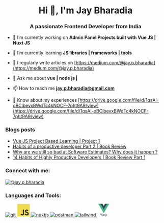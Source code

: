 <h1 align="center">Hi 👋, I'm Jay Bharadia</h1>
<h3 align="center">A passionate Frontend Developer from India</h3>

- 🔭 I’m currently working on **Admin Panel Projects built with Vue JS | Nuxt JS**

- 🌱 I’m currently learning **JS libraries | frameworks | tools**

- 📝 I regularly write articles on [https://medium.com/@jay.p.bharadia](https://medium.com/@jay.p.bharadia)

- 💬 Ask me about **vue | node js |**

- 📫 How to reach me **jay.p.bharadia@gmail.com**

- 📄 Know about my experiences [https://drive.google.com/file/d/1qsAI-oBClbevxBWdTc4kNOCF-7pht9A9/view](https://drive.google.com/file/d/1qsAI-oBClbevxBWdTc4kNOCF-7pht9A9/view)

### Blogs posts
<!-- BLOG-POST-LIST:START -->
- [Vue JS Project Based Learning | Project 1](https://medium.com/@jay.p.bharadia/project-based-learning-project-1-31844ba19380?source=rss-ab278a7d5432------2)
- [Habits of a productive developer Part 2 | Book Review](https://medium.com/@jay.p.bharadia/habits-of-a-productive-developer-part-2-book-review-cf040739395a?source=rss-ab278a7d5432------2)
- [Why are we still so bad at Software Estimates? Why does it happen ?](https://medium.com/@jay.p.bharadia/why-are-we-still-so-bad-at-software-estimates-why-does-it-happen-52e3017cafc0?source=rss-ab278a7d5432------2)
- [14 Habits of Highly Productive Developers | Book Review Part 1](https://medium.com/@jay.p.bharadia/14-habits-of-highly-productive-developers-book-review-part-1-20ea13928391?source=rss-ab278a7d5432------2)
<!-- BLOG-POST-LIST:END -->

<h3 align="left">Connect with me:</h3>
<p align="left">
<a href="https://medium.com/@jay.p.bharadia" target="blank"><img align="center" src="https://raw.githubusercontent.com/rahuldkjain/github-profile-readme-generator/master/src/images/icons/Social/medium.svg" alt="@jay.p.bharadia" height="30" width="40" /></a>
</p>

<h3 align="left">Languages and Tools:</h3>
<p align="left"> <a href="https://git-scm.com/" target="_blank" rel="noreferrer"> <img src="https://www.vectorlogo.zone/logos/git-scm/git-scm-icon.svg" alt="git" width="40" height="40"/> </a> <a href="https://developer.mozilla.org/en-US/docs/Web/JavaScript" target="_blank" rel="noreferrer"> <img src="https://raw.githubusercontent.com/devicons/devicon/master/icons/javascript/javascript-original.svg" alt="javascript" width="40" height="40"/> </a> <a href="https://nuxtjs.org/" target="_blank" rel="noreferrer"> <img src="https://www.vectorlogo.zone/logos/nuxtjs/nuxtjs-icon.svg" alt="nuxtjs" width="40" height="40"/> </a> <a href="https://postman.com" target="_blank" rel="noreferrer"> <img src="https://www.vectorlogo.zone/logos/getpostman/getpostman-icon.svg" alt="postman" width="40" height="40"/> </a> <a href="https://tailwindcss.com/" target="_blank" rel="noreferrer"> <img src="https://www.vectorlogo.zone/logos/tailwindcss/tailwindcss-icon.svg" alt="tailwind" width="40" height="40"/> </a> <a href="https://vuejs.org/" target="_blank" rel="noreferrer"> <img src="https://raw.githubusercontent.com/devicons/devicon/master/icons/vuejs/vuejs-original-wordmark.svg" alt="vuejs" width="40" height="40"/> </a> </p>
